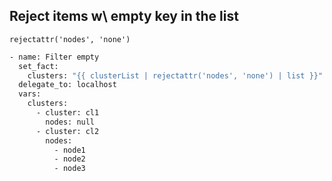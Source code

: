 ## Reject items w\ empty key in the list

``` tab="Snippet"
rejectattr('nodes', 'none')
```

```bash tab="Task"
- name: Filter empty
  set_fact:
    clusters: "{{ clusterList | rejectattr('nodes', 'none') | list }}"
  delegate_to: localhost
  vars:
    clusters:
      - cluster: cl1
        nodes: null
      - cluster: cl2
        nodes:
          - node1
          - node2
          - node3
```
